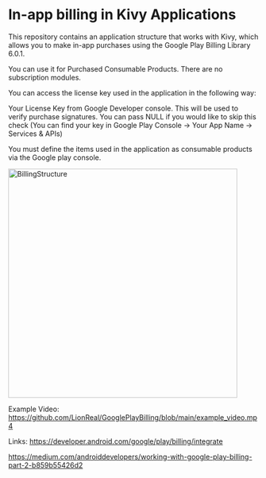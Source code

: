 # In-app billing in Kivy Applications

This repository contains an application structure that works with Kivy, which allows you to make in-app purchases using the Google Play Billing Library 6.0.1.

You can use it for Purchased Consumable Products.
There are no subscription modules.


You can access the license key used in the application in the following way:

Your License Key from Google Developer console. This will be used to verify purchase signatures. You can pass NULL if you would like to skip this check (You can find your key in Google Play Console -> Your App Name -> Services & APIs)

You must define the items used in the application as consumable products via the Google play console.



<img width="461" alt="BillingStructure" src="https://github.com/LionReal/GooglePlayBilling/assets/79577465/a9b72b77-b51f-48c7-a4c2-1000753cecdf">

Example Video:
https://github.com/LionReal/GooglePlayBilling/blob/main/example_video.mp4

Links:
https://developer.android.com/google/play/billing/integrate

https://medium.com/androiddevelopers/working-with-google-play-billing-part-2-b859b55426d2


